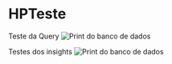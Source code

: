 # HPTeste

Teste da Query
![Print do banco de dados](https://github.com/user-attachments/assets/50e041d4-930d-47d8-81dc-83f1d5f31e37)

Testes dos insights
![Print do banco de dados]()
